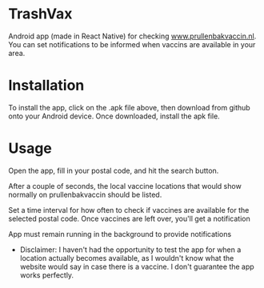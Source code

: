 # TrashVax
Android app (made in React Native) for checking www.prullenbakvaccin.nl. You can set notifications to be informed when vaccins are available in your area.

# Installation
To install the app, click on the .apk file above, then download from github onto your Android device. Once downloaded, install the apk file.

# Usage
Open the app, fill in your postal code, and hit the search button.

After a couple of seconds, the local vaccine locations that would show normally on prullenbakvaccin should be listed.

Set a time interval for how often to check if vaccines are available for the selected postal code. Once vaccines are left over, you'll get a notification

App must remain running in the background to provide notifications

* Disclaimer: I haven't had the opportunity to test the app for when a location actually becomes available, as I wouldn't know what the website would say in case there is a vaccine. I don't guarantee the app works perfectly.
